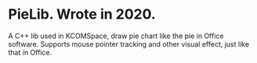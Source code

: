 # PieLib. Wrote in 2020.
A C++ lib used in KCOMSpace, draw pie chart like the pie in Office software. Supports mouse pointer tracking and other visual effect, just like that in Office.
